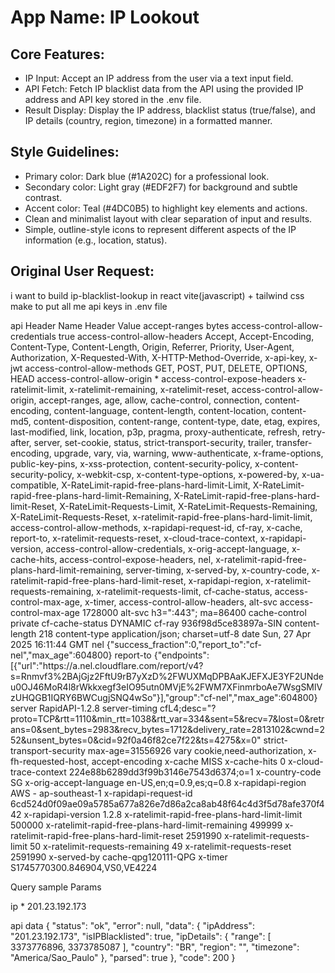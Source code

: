 # **App Name**: IP Lookout

## Core Features:

- IP Input: Accept an IP address from the user via a text input field.
- API Fetch: Fetch IP blacklist data from the API using the provided IP address and API key stored in the .env file.
- Result Display: Display the IP address, blacklist status (true/false), and IP details (country, region, timezone) in a formatted manner.

## Style Guidelines:

- Primary color: Dark blue (#1A202C) for a professional look.
- Secondary color: Light gray (#EDF2F7) for background and subtle contrast.
- Accent color: Teal (#4DC0B5) to highlight key elements and actions.
- Clean and minimalist layout with clear separation of input and results.
- Simple, outline-style icons to represent different aspects of the IP information (e.g., location, status).

## Original User Request:
i want to build ip-blacklist-lookup in react vite(javascript) + tailwind css
make to put all me api keys in .env file

api 
Header Name
Header Value
accept-ranges
bytes
access-control-allow-credentials
true
access-control-allow-headers
Accept, Accept-Encoding, Content-Type, Content-Length, Origin, Referrer, Priority, User-Agent, Authorization, X-Requested-With, X-HTTP-Method-Override, x-api-key, x-jwt
access-control-allow-methods
GET, POST, PUT, DELETE, OPTIONS, HEAD
access-control-allow-origin
*
access-control-expose-headers
x-ratelimit-limit, x-ratelimit-remaining, x-ratelimit-reset, access-control-allow-origin, accept-ranges, age, allow, cache-control, connection, content-encoding, content-language, content-length, content-location, content-md5, content-disposition, content-range, content-type, date, etag, expires, last-modified, link, location, p3p, pragma, proxy-authenticate, refresh, retry-after, server, set-cookie, status, strict-transport-security, trailer, transfer-encoding, upgrade, vary, via, warning, www-authenticate, x-frame-options, public-key-pins, x-xss-protection, content-security-policy, x-content-security-policy, x-webkit-csp, x-content-type-options, x-powered-by, x-ua-compatible, X-RateLimit-rapid-free-plans-hard-limit-Limit, X-RateLimit-rapid-free-plans-hard-limit-Remaining, X-RateLimit-rapid-free-plans-hard-limit-Reset, X-RateLimit-Requests-Limit, X-RateLimit-Requests-Remaining, X-RateLimit-Requests-Reset, x-ratelimit-rapid-free-plans-hard-limit-limit, access-control-allow-methods, x-rapidapi-request-id, cf-ray, x-cache, report-to, x-ratelimit-requests-reset, x-cloud-trace-context, x-rapidapi-version, access-control-allow-credentials, x-orig-accept-language, x-cache-hits, access-control-expose-headers, nel, x-ratelimit-rapid-free-plans-hard-limit-remaining, server-timing, x-served-by, x-country-code, x-ratelimit-rapid-free-plans-hard-limit-reset, x-rapidapi-region, x-ratelimit-requests-remaining, x-ratelimit-requests-limit, cf-cache-status, access-control-max-age, x-timer, access-control-allow-headers, alt-svc
access-control-max-age
1728000
alt-svc
h3=":443"; ma=86400
cache-control
private
cf-cache-status
DYNAMIC
cf-ray
936f98d5ce83897a-SIN
content-length
218
content-type
application/json; charset=utf-8
date
Sun, 27 Apr 2025 16:11:44 GMT
nel
{"success_fraction":0,"report_to":"cf-nel","max_age":604800}
report-to
{"endpoints":[{"url":"https:\/\/a.nel.cloudflare.com\/report\/v4?s=Rnmvf3%2BAjGjz2FftU9rB7yXzD%2FWUXMqDPBAaKJEFXJE3YF2UNdeu0OJ46MoR4l8rWkkxegf3eIO95utn0MVjE%2FWM7XFinmrboAe7WsgSMlVzUHQGB1IQRY6BWCugjSNQ4wSo"}],"group":"cf-nel","max_age":604800}
server
RapidAPI-1.2.8
server-timing
cfL4;desc="?proto=TCP&rtt=1110&min_rtt=1038&rtt_var=334&sent=5&recv=7&lost=0&retrans=0&sent_bytes=2983&recv_bytes=1712&delivery_rate=2813102&cwnd=252&unsent_bytes=0&cid=92f0a46f82ce7f22&ts=4275&x=0"
strict-transport-security
max-age=31556926
vary
cookie,need-authorization, x-fh-requested-host, accept-encoding
x-cache
MISS
x-cache-hits
0
x-cloud-trace-context
224e88b6289dd3f99b3146e7543d6374;o=1
x-country-code
SG
x-orig-accept-language
en-US,en;q=0.9,es;q=0.8
x-rapidapi-region
AWS - ap-southeast-1
x-rapidapi-request-id
6cd524d0f09ae09a5785a677a826e7d86a2ca8ab48f64c4d3f5d78afe370f442
x-rapidapi-version
1.2.8
x-ratelimit-rapid-free-plans-hard-limit-limit
500000
x-ratelimit-rapid-free-plans-hard-limit-remaining
499999
x-ratelimit-rapid-free-plans-hard-limit-reset
2591990
x-ratelimit-requests-limit
50
x-ratelimit-requests-remaining
49
x-ratelimit-requests-reset
2591990
x-served-by
cache-qpg120111-QPG
x-timer
S1745770300.846904,VS0,VE4224

Query sample Params

ip
*
201.23.192.173


api data
{
  "status": "ok",
  "error": null,
  "data": {
    "ipAddress": "201.23.192.173",
    "isIPBlacklisted": true,
    "ipDetails": {
      "range": [
        3373776896,
        3373785087
      ],
      "country": "BR",
      "region": "",
      "timezone": "America/Sao_Paulo"
    },
    "parsed": true
  },
  "code": 200
}
  